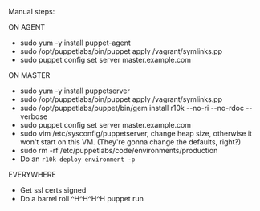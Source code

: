 Manual steps:

ON AGENT

- sudo yum -y install puppet-agent
- sudo /opt/puppetlabs/bin/puppet apply /vagrant/symlinks.pp
- sudo puppet config set server master.example.com

ON MASTER

- sudo yum -y install puppetserver
- sudo /opt/puppetlabs/bin/puppet apply /vagrant/symlinks.pp
- sudo /opt/puppetlabs/puppet/bin/gem install r10k --no-ri --no-rdoc --verbose
- sudo puppet config set server master.example.com
- sudo vim /etc/sysconfig/puppetserver, change heap size, otherwise it won't start on this VM. (They're gonna change the defaults, right?)
- sudo rm -rf /etc/puppetlabs/code/environments/production
- Do an `r10k deploy environment -p`

EVERYWHERE

- Get ssl certs signed
- Do a barrel roll ^H^H^H^H puppet run
